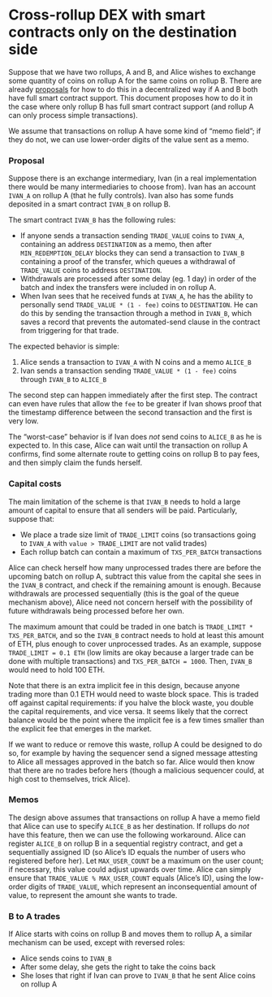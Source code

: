 # Cross-rollup DEX with smart contracts only on the destination side

Suppose that we have two rollups, A and B, and Alice wishes to exchange some quantity of coins on rollup A for the same coins on rollup B. There are already [proposals](https://ethresear.ch/t/hop-send-tokens-across-rollups/8581) for how to do this in a decentralized way if A and B both have full smart contract support. This document proposes how to do it in the case where only rollup B has full smart contract support (and rollup A can only process simple transactions).

We assume that transactions on rollup A have some kind of “memo field”; if they do not, we can use lower-order digits of the value sent as a memo.

### Proposal

Suppose there is an exchange intermediary, Ivan (in a real implementation there would be many intermediaries to choose from). Ivan has an account `IVAN_A` on rollup A (that he fully controls). Ivan also has some funds deposited in a smart contract `IVAN_B` on rollup B.

The smart contract `IVAN_B` has the following rules:

- If anyone sends a transaction sending `TRADE_VALUE` coins to `IVAN_A`, containing an address `DESTINATION` as a memo, then after `MIN_REDEMPTION_DELAY` blocks they can send a transaction to `IVAN_B` containing a proof of the transfer, which queues a withdrawal of `TRADE_VALUE` coins to address `DESTINATION`.
- Withdrawals are processed after some delay (eg. 1 day) in order of the batch and index the transfers were included in on rollup A.
- When Ivan sees that he received funds at `IVAN_A`, he has the ability to personally send `TRADE_VALUE * (1 - fee)` coins to `DESTINATION`. He can do this by sending the transaction through a method in `IVAN_B`, which saves a record that prevents the automated-send clause in the contract from triggering for that trade.

The expected behavior is simple:

1. Alice sends a transaction to `IVAN_A` with N coins and a memo `ALICE_B`
2. Ivan sends a transaction sending `TRADE_VALUE * (1 - fee)` coins through `IVAN_B` to `ALICE_B`

The second step can happen immediately after the first step. The contract can even have rules that allow the `fee` to be greater if Ivan shows proof that the timestamp difference between the second transaction and the first is very low.

The “worst-case” behavior is if Ivan does *not* send coins to `ALICE_B` as he is expected to. In this case, Alice can wait until the transaction on rollup A confirms, find some alternate route to getting coins on rollup B to pay fees, and then simply claim the funds herself.

### Capital costs

The main limitation of the scheme is that `IVAN_B` needs to hold a large amount of capital to ensure that all senders will be paid. Particularly, suppose that:

- We place a trade size limit of `TRADE_LIMIT` coins (so transactions going to `IVAN_A` with `value > TRADE_LIMIT` are not valid trades)
- Each rollup batch can contain a maximum of `TXS_PER_BATCH` transactions

Alice can check herself how many unprocessed trades there are before the upcoming batch on rollup A, subtract this value from the capital she sees in the `IVAN_B` contract, and check if the remaining amount is enough. Because withdrawals are processed sequentially (this is the goal of the queue mechanism above), Alice need not concern herself with the possibility of future withdrawals being processed before her own.

The maximum amount that could be traded in one batch is `TRADE_LIMIT * TXS_PER_BATCH`, and so the `IVAN_B` contract needs to hold at least this amount of ETH, plus enough to cover unprocessed trades. As an example, suppose `TRADE_LIMIT = 0.1 ETH` (low limits are okay because a larger trade can be done with multiple transactions) and `TXS_PER_BATCH = 1000`. Then, `IVAN_B` would need to hold 100 ETH.

Note that there is an extra implicit fee in this design, because anyone trading more than 0.1 ETH would need to waste block space. This is traded off against capital requirements: if you halve the block waste, you double the capital requirements, and vice versa. It seems likely that the correct balance would be the point where the implicit fee is a few times smaller than the explicit fee that emerges in the market.

If we want to reduce or remove this waste, rollup A could be designed to do so, for example by having the sequencer send a signed message attesting to Alice all messages approved in the batch so far. Alice would then know that there are no trades before hers (though a malicious sequencer could, at high cost to themselves, trick Alice).

### Memos

The design above assumes that transactions on rollup A have a memo field that Alice can use to specify `ALICE_B` as her destination. If rollups do *not* have this feature, then we can use the following workaround. Alice can register `ALICE_B` on rollup B in a sequential registry contract, and get a sequentially assigned ID (so Alice’s ID equals the number of users who registered before her). Let `MAX_USER_COUNT` be a maximum on the user count; if necessary, this value could adjust upwards over time. Alice can simply ensure that `TRADE_VALUE % MAX_USER_COUNT` equals (Alice’s ID), using the low-order digits of `TRADE_VALUE`, which represent an inconsequential amount of value, to represent the amount she wants to trade.

### B to A trades

If Alice starts with coins on rollup B and moves them to rollup A, a similar mechanism can be used, except with reversed roles:

- Alice sends coins to `IVAN_B`
- After some delay, she gets the right to take the coins back
- She loses that right if Ivan can prove to `IVAN_B` that he sent Alice coins on rollup A